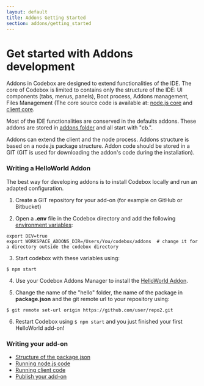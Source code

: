```yaml
---
layout: default
title: Addons Getting Started
section: addons/getting_started
---
```


# Get started with Addons development

Addons in Codebox are designed to extend functionalities of the IDE. The core of Codebox is limited to contains only the structure of the IDE: UI components (tabs, menus, panels), Boot process, Addons management, Files Management (The core source code is available at: [node.js core](https://github.com/FriendCode/codebox/tree/master/core) and [client core](https://github.com/FriendCode/codebox/tree/master/client).


Most of the IDE functionalities are conserved in the defaults addons. These addons are stored in [addons folder](https://github.com/FriendCode/codebox/tree/master/addons) and all start with "cb.".

Addons can extend the client and the node process. Addons structure is based on a node.js package structure. Addon code should be stored in a GIT (GIT is used for downloading the addon's code during the installation).

### Writing a HelloWorld Addon

The best way for developing addons is to install Codebox locally and run an adapted configuration.

1) Create a GIT repository for your add-on (for example on GitHub or Bitbucket)

2) Open a **.env** file in the Codebox directory and add the following [environment variables](/ide/env.html):

```
export DEV=true
export WORKSPACE_ADDONS_DIR=/Users/You/codebox/addons  # change it for a directory outside the codebox directory
```

3) Start codebox with these variables using:

```
$ npm start
```

4) Use your Codebox Addons Manager to install the [HelloWorld Addon](https://github.com/FriendCode/codebox-addon-helloworld).

5) Change the name of the "hello" folder, the name of the package in **package.json** and the git remote url to your repository using:

```
$ git remote set-url origin https://github.com/user/repo2.git
```

6) Restart Codebox using ```$ npm start``` and you just finished your first HelloWorld add-on!

### Writing your add-on

* [Structure of the package.json](package.html)
* [Running node.js code](nodejs.html)
* [Running client code](client.html)
* [Publish your add-on](publish.html)

